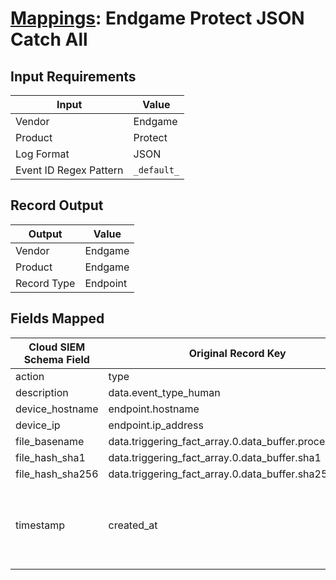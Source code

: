 # [Mappings](README.md): Endgame Protect JSON Catch All

## Input Requirements

|Input|Value|
|-----|-----|
|Vendor|Endgame|
|Product|Protect|
|Log Format|JSON|
|Event ID Regex Pattern|`_default_`|

## Record Output

|Output|Value|
|------|-----|
|Vendor|Endgame|
|Product|Endgame|
|Record Type|Endpoint|

## Fields Mapped

|Cloud SIEM Schema Field|Original Record Key|Notes|
|-----------------------|-------------------|-----|
|action|type||
|description|data.event_type_human||
|device_hostname|endpoint.hostname||
|device_ip|endpoint.ip_address||
|file_basename|data.triggering_fact_array.0.data_buffer.process_name||
|file_hash_sha1|data.triggering_fact_array.0.data_buffer.sha1||
|file_hash_sha256|data.triggering_fact_array.0.data_buffer.sha256||
|timestamp|created_at|We expect the orginal record value of `created_at` is in the format `yyyy-MM-dd'T'HH:mm:ssZ`|

